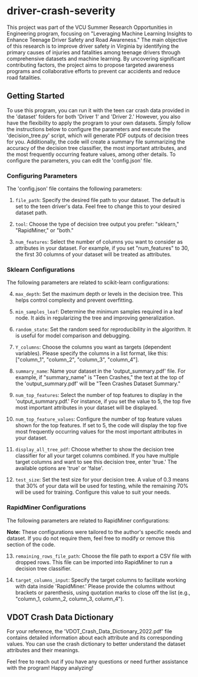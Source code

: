 # driver-crash-severity

This project was part of the VCU Summer Research Opportunities in Engineering program, focusing on "Leveraging Machine Learning Insights to Enhance Teenage Driver Safety and Road Awareness." The main objective of this research is to improve driver safety in Virginia by identifying the primary causes of injuries and fatalities among teenage drivers through comprehensive datasets and machine learning. By uncovering significant contributing factors, the project aims to propose targeted awareness programs and collaborative efforts to prevent car accidents and reduce road fatalities.

## Getting Started

To use this program, you can run it with the teen car crash data provided in the 'dataset' folders for both 'Driver 1' and 'Driver 2.' However, you also have the flexibility to apply the program to your own datasets. Simply follow the instructions below to configure the parameters and execute the 'decision_tree.py' script, which will generate PDF outputs of decision trees for you. Additionally, the code will create a summary file summarizing the accuracy of the decision tree classifier, the most important attributes, and the most frequently occurring feature values, among other details. To configure the parameters, you can edit the 'config.json' file.

### Configuring Parameters

The 'config.json' file contains the following parameters:

1. `file_path`: Specify the desired file path to your dataset. The default is set to the teen driver's data. Feel free to change this to your desired dataset path.

2. `tool`: Choose the type of decision tree output you prefer: "sklearn," "RapidMiner," or "both."

3. `num_features`: Select the number of columns you want to consider as attributes in your dataset. For example, if you set "num_features" to 30, the first 30 columns of your dataset will be treated as attributes.

### Sklearn Configurations

The following parameters are related to scikit-learn configurations:

4. `max_depth`: Set the maximum depth or levels in the decision tree. This helps control complexity and prevent overfitting.

5. `min_samples_leaf`: Determine the minimum samples required in a leaf node. It aids in regularizing the tree and improving generalization.

6. `random_state`: Set the random seed for reproducibility in the algorithm. It is useful for model comparison and debugging.

7. `Y_columns`: Choose the columns you want as targets (dependent variables). Please specify the columns in a list format, like this: ["column_1", "column_2", "column_3", "column_4"].

8. `summary_name`: Name your dataset in the 'output_summary.pdf' file. For example, if "summary_name" is "Teen Crashes," the text at the top of the 'output_summary.pdf' will be "Teen Crashes Dataset Summary."

9. `num_top_features`: Select the number of top features to display in the 'output_summary.pdf.' For instance, if you set the value to 5, the top five most important attributes in your dataset will be displayed.

10. `num_top_feature_values`: Configure the number of top feature values shown for the top features. If set to 5, the code will display the top five most frequently occurring values for the most important attributes in your dataset.

11. `display_all_tree_pdf`: Choose whether to show the decision tree classifier for all your target columns combined. If you have multiple target columns and want to see this decision tree, enter 'true.' The available options are 'true' or 'false'.

12. `test_size`: Set the test size for your decision tree. A value of 0.3 means that 30% of your data will be used for testing, while the remaining 70% will be used for training. Configure this value to suit your needs.

### RapidMiner Configurations

The following parameters are related to RapidMiner configurations:

**Note:** These configurations were tailored to the author's specific needs and dataset. If you do not require them, feel free to modify or remove this section of the code.

13. `remaining_rows_file_path`: Choose the file path to export a CSV file with dropped rows. This file can be imported into RapidMiner to run a decision tree classifier.

14. `target_columns_input`: Specify the target columns to facilitate working with data inside 'RapidMiner.' Please provide the columns without brackets or parenthesis, using quotation marks to close off the list (e.g., "column_1, column_2, column_3, column_4").

## VDOT Crash Data Dictionary

For your reference, the 'VDOT_Crash_Data_Dictionary_2022.pdf' file contains detailed information about each attribute and its corresponding values. You can use the crash dictionary to better understand the dataset attributes and their meanings.

Feel free to reach out if you have any questions or need further assistance with the program! Happy analyzing!
